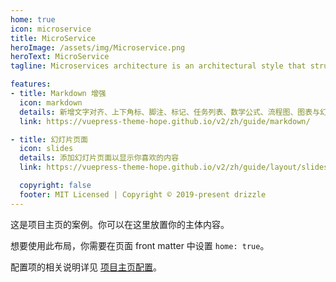 ```yaml
---
home: true
icon: microservice
title: MicroService 
heroImage: /assets/img/Microservice.png
heroText: MicroService 
tagline: Microservices architecture is an architectural style that structures an application as a collection of small, loosely coupled, and independently deployable services. 

features:
- title: Markdown 增强
  icon: markdown
  details: 新增文字对齐、上下角标、脚注、标记、任务列表、数学公式、流程图、图表与幻灯片支持
  link: https://vuepress-theme-hope.github.io/v2/zh/guide/markdown/

- title: 幻灯片页面
  icon: slides
  details: 添加幻灯片页面以显示你喜欢的内容
  link: https://vuepress-theme-hope.github.io/v2/zh/guide/layout/slides

  copyright: false
  footer: MIT Licensed | Copyright © 2019-present drizzle
---
```


这是项目主页的案例。你可以在这里放置你的主体内容。

想要使用此布局，你需要在页面 front matter 中设置 `home: true`。

配置项的相关说明详见 [项目主页配置](https://vuepress-theme-hope.github.io/v2/zh/guide/layout/home/)。
